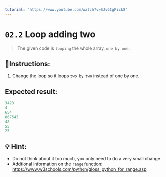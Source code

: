```yaml
---
tutorial: "https://www.youtube.com/watch?v=SJv6IgPick8"
---
```


# `02.2` Loop adding two


>The given code is `looping` the whole array, `one by one`.


## 📝Instructions:

1. Change the loop so it loops `two by two` instead of one by one.

## Expected result:

```py
3423
4
654
867543
48
55
25
```

## 💡 Hint:

+ Do not think about it too much, you only need to do a very small change.
+ Addtional information on the `range` function: https://www.w3schools.com/python/gloss_python_for_range.asp
